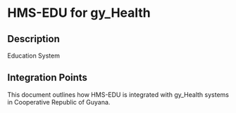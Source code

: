 # HMS-EDU for gy_Health

## Description

Education System

## Integration Points

This document outlines how HMS-EDU is integrated with gy_Health systems in Cooperative Republic of Guyana.
